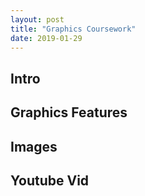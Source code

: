 ```yaml
---
layout: post
title: "Graphics Coursework"
date: 2019-01-29
---
```


## Intro

## Graphics Features

## Images

## Youtube Vid
